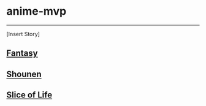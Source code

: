 # anime-mvp
---
[Insert Story]
## [Fantasy](genre-1/fantasu)
## [Shounen](genre-2/shounen)
## [Slice of Life](genre-3/slice-of-life)